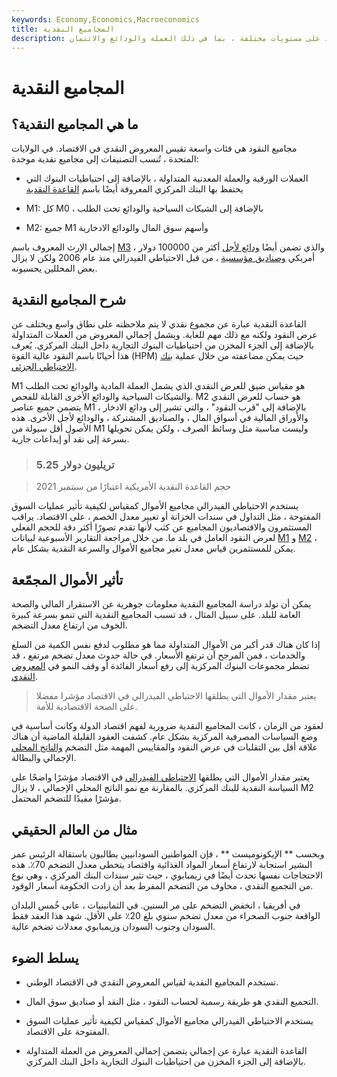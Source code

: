 ```yaml
---
keywords: Economy,Economics,Macroeconomics
title: المجاميع النقدية
description: المجاميع النقدية هي مقاييس واسعة لمقدار الأموال الموجودة في الاقتصاد على مستويات مختلفة ، بما في ذلك العملة والودائع والائتمان.
---
```


# المجاميع النقدية
## ما هي المجاميع النقدية؟

مجاميع النقود هي فئات واسعة تقيس المعروض النقدي في الاقتصاد. في الولايات المتحدة ، تُنسب التصنيفات إلى مجاميع نقدية موحدة:

- العملات الورقية والعملة المعدنية المتداولة ، بالإضافة إلى احتياطيات البنوك التي يحتفظ بها البنك المركزي المعروفة أيضًا باسم [القاعدة النقدية](/monetarybase)

- M1: كل M0 ، بالإضافة إلى الشيكات السياحية والودائع تحت الطلب

- M2: جميع M1 وأسهم سوق المال والودائع الادخارية

إجمالي الإرث المعروف باسم [M3](/m3) ، والذي تضمن أيضًا [ودائع لأجل](/timedeposit) أكثر من 100000 دولار أمريكي [وصناديق مؤسسية](/institutionalfund) ، من قبل الاحتياطي الفيدرالي منذ عام 2006 ولكن لا يزال بعض المحللين يحسبونه.

## شرح المجاميع النقدية

القاعدة النقدية عبارة عن مجموع نقدي لا يتم ملاحظته على نطاق واسع ويختلف عن عرض النقود ولكنه مع ذلك مهم للغاية. ويشمل إجمالي المعروض من العملات المتداولة بالإضافة إلى الجزء المخزن من احتياطيات البنوك التجارية داخل البنك المركزي. يُعرف هذا أحيانًا باسم النقود عالية القوة (HPM) حيث يمكن مضاعفته من خلال عملية [بنك الاحتياطي الجزئي](/fractionalreservebanking).

M1 هو مقياس ضيق للعرض النقدي الذي يشمل العملة المادية والودائع تحت الطلب والشيكات السياحية والودائع الأخرى القابلة للفحص. M2 هو حساب للعرض النقدي يتضمن جميع عناصر M1 بالإضافة إلى "قرب النقود" ، والتي تشير إلى ودائع الادخار ، والأوراق المالية في أسواق المال ، والصناديق المشتركة ، والودائع لأجل الأخرى. هذه الأصول أقل سيولة من M1 وليست مناسبة مثل وسائط الصرف ، ولكن يمكن تحويلها بسرعة إلى نقد أو إيداعات جارية.

> ### 5.25 تريليون دولار

> حجم القاعدة النقدية الأمريكية اعتبارًا من سبتمبر 2021

>

يستخدم الاحتياطي الفيدرالي مجاميع الأموال كمقياس لكيفية تأثير عمليات السوق المفتوحة ، مثل التداول في سندات الخزانة أو تغيير معدل الخصم ، على الاقتصاد. يراقب المستثمرون والاقتصاديون المجاميع عن كثب لأنها تقدم تصورًا أكثر دقة للحجم الفعلي لعرض النقود العامل في بلد ما. من خلال مراجعة التقارير الأسبوعية لبيانات [M1](/m1) و [M2](/m2) ، يمكن للمستثمرين قياس معدل تغير مجاميع الأموال والسرعة النقدية بشكل عام.

## تأثير الأموال المجمّعة

يمكن أن تولد دراسة المجاميع النقدية معلومات جوهرية عن الاستقرار المالي والصحة العامة للبلد. على سبيل المثال ، قد تسبب المجاميع النقدية التي تنمو بسرعة كبيرة الخوف من ارتفاع معدل التضخم.

إذا كان هناك قدر أكبر من الأموال المتداولة مما هو مطلوب لدفع نفس الكمية من السلع والخدمات ، فمن المرجح أن ترتفع الأسعار. في حالة حدوث معدل تضخم مرتفع ، قد تضطر مجموعات البنوك المركزية إلى رفع أسعار الفائدة أو وقف النمو في [المعروض النقدي](/moneysupply).

> يعتبر مقدار الأموال التي يطلقها الاحتياطي الفيدرالي في الاقتصاد مؤشرا مفضلا على الصحة الاقتصادية للأمة.

>

لعقود من الزمان ، كانت المجاميع النقدية ضرورية لفهم اقتصاد الدولة وكانت أساسية في وضع السياسات المصرفية المركزية بشكل عام. كشفت العقود القليلة الماضية أن هناك علاقة أقل بين التقلبات في عرض النقود والمقاييس المهمة مثل التضخم [والناتج المحلي](/gdp) الإجمالي والبطالة.

يعتبر مقدار الأموال التي يطلقها [الاحتياطي الفيدرالي](/federalreservebank) في الاقتصاد مؤشرًا واضحًا على السياسة النقدية للبنك المركزي. بالمقارنة مع نمو الناتج المحلي الإجمالي ، لا يزال M2 مؤشرًا مفيدًا للتضخم المحتمل.

## مثال من العالم الحقيقي

وبحسب ** الإيكونوميست ** ، فإن المواطنين السودانيين يطالبون باستقالة الرئيس عمر البشير استجابة لارتفاع أسعار المواد الغذائية واقتصاد يتخطى معدل التضخم 70٪. هذه الاحتجاجات نفسها تحدث أيضًا في زيمبابوي ، حيث تثير سندات البنك المركزي ، وهي نوع من التجميع النقدي ، مخاوف من التضخم المفرط بعد أن زادت الحكومة أسعار الوقود.

في أفريقيا ، انخفض التضخم على مر السنين. في الثمانينيات ، عانى خُمس البلدان الواقعة جنوب الصحراء من معدل تضخم سنوي بلغ 20٪ على الأقل. شهد هذا العقد فقط السودان وجنوب السودان وزيمبابوي معدلات تضخم عالية.

## يسلط الضوء

- تستخدم المجاميع النقدية لقياس المعروض النقدي في الاقتصاد الوطني.

- التجميع النقدي هو طريقة رسمية لحساب النقود ، مثل النقد أو صناديق سوق المال.

- يستخدم الاحتياطي الفيدرالي مجاميع الأموال كمقياس لكيفية تأثير عمليات السوق المفتوحة على الاقتصاد.

- القاعدة النقدية عبارة عن إجمالي يتضمن إجمالي المعروض من العملة المتداولة بالإضافة إلى الجزء المخزن من احتياطيات البنوك التجارية داخل البنك المركزي.

